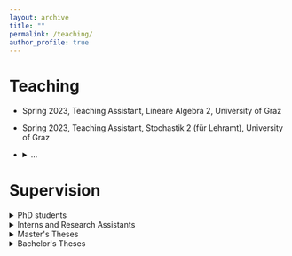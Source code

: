 ```yaml
---
layout: archive
title: ""
permalink: /teaching/
author_profile: true
---
```


<h1>Teaching</h1>

* Spring 2023, Teaching Assistant, Lineare Algebra 2, University of Graz
* Spring 2023, Teaching Assistant, Stochastik 2 (für Lehramt), University of Graz
* <details><summary>...</summary>
  <ul>
  <li> Spring 2020, Teaching Assistant, Numerische Mathematik (EI), Technical University of Munich, online </li>
  <li> Fall 2019, Teaching Assistant, Nonlinear Optimization: Advanced, Technical University of Munich </li>
  <li> Spring 2019, Teaching Assistant, Modern Methods in Nonlinear Optimization (Optimization in Banach Spaces), Technical University of Munich </li>
  <li> Spring 2019, Teaching Assistant, Hauptseminar: Methoden und Anwendungen der Nichtlinearen Optimierung, Technical University of Munich </li>
  <li> Fall 2018, Teaching Assistant, Einführung in Softwaretools zur nichtlinearen Optimierung, Technical University of Munich </li>
  <li> Spring 2018, Lecturer, Ferienkurs Analysis 2, Technical University of Munich </li>
  <li> Fall 2017, Teaching Assistant, Nichtlineare Optimierung: Grundlagen, Technical University of Munich </li>
  <li> Fall 2016, Teaching Assistant, Einführung in Softwaretools zur nichtlinearen Optimierung, Technical University of Munich </li>
  <li> Spring 2016, Teaching Assistant, Hauptseminar: Methoden und Anwendungen der Nichtlinearen Optimierung, Technical University of Munich </li>
  </ul>

  </details>


<h1>Supervision</h1>

<details><summary>PhD students</summary>
<ul>
<li> since 2022, co-supervision of Ottar Hellan; together with Miroslav Kuchta, Kent-Andre Mardal </li>
</ul>
</details>

<details><summary>Interns and Research Assistants</summary>
<ul>
<li> Spring 2022, Hanne Rokstad, Simula Summer Intern (6 weeks), <i>Image Registration</i> </li>
<li> Spring 2020, Franziska Neumann, Student Research Assistant (2 month), <i>Shape and Topology Optimization</i> </li>
</ul>
</details>

<details><summary>Master's Theses</summary>
<ul>
<li> Spring 2022, together with Henrik Finsberg and Nickolas Forsch; Bendik Steinsvåg Dalen, <i>Characterization of Cardiac Cellular Dynamics Using Physics-Informed Neural Networks</i> </li>
<li> Spring 2021, together with Michael Ulbrich; Leon Baeck, <i>Topology Optimization of the Robust Compliance using the Topological Derivative</i></li>
<li> Spring 2020, together with Michael Ulbrich; Franziska Neumann, <i>Phase Field Approaches for Shape and Topology Optimization</i> </li>
<li> Spring 2018, together with Michael Ulbrich; Lara Senger, <i>Theoretical and Numerical Analysis of a Shape Opitmization Problem for Fluid Mechanics Using a Phase Field Approach</i> </li>
<li> Spring 2017, together with Michael Ulbrich; Dominik Otto, <i>Penalty Schemes and Nonlinear Multigrid Algorithms for the Optimal Control of Elliptic Variational Inequalities</i> </li>
</ul>
</details>

<details><summary>Bachelor's Theses</summary>
<ul> 
<li> Spring 2016, together with Michael Ulbrich; Johannes Hog, <i>Stochastische Methoden zur Lösung großer Optimierungsprobleme im Maschinellen Lernen</i> </li>
<li> Fall 2019, together with Michael Ulbrich; Simon Fuchsgruber, <i>Gauss-Seidel und Jacobi-Proximal ADMM für separable konvexe Probleme</i> </li>
</ul>
</details>

